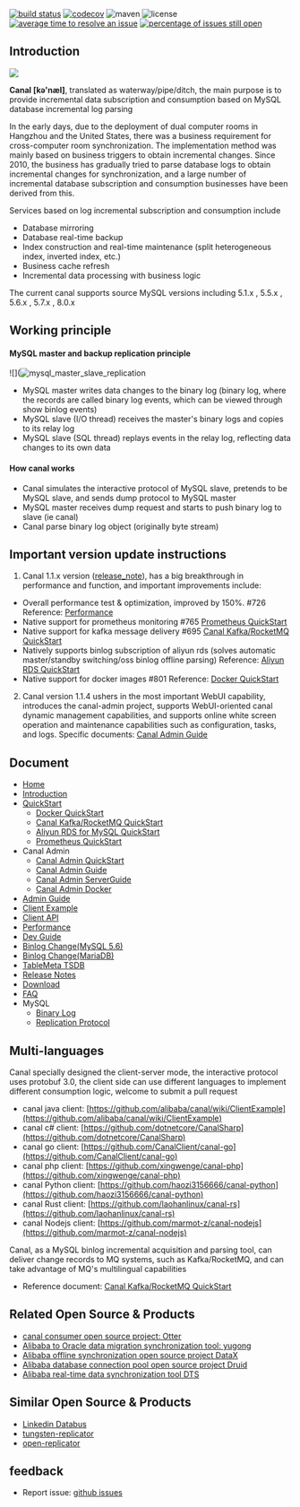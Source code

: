 [![build status](https://travis-ci.com/alibaba/canal.svg?branch=master)](https://travis-ci.com/alibaba/canal)
[![codecov](https://codecov.io/gh/alibaba/canal/branch/master/graph/badge.svg)](https://codecov.io/gh/alibaba/canal)
![maven](https://img.shields.io/maven-central/v/com.alibaba.otter/canal.svg)
![license](https://img.shields.io/github/license/alibaba/canal.svg)
[![average time to resolve an issue](http://isitmaintained.com/badge/resolution/alibaba/canal.svg)](http://isitmaintained.com/project/alibaba/canal "average time to resolve an issue")
[![percentage of issues still open](http://isitmaintained.com/badge/open/alibaba/canal.svg)](http://isitmaintained.com/project/alibaba/canal "percentage of issues still open")

## Introduction

![](https://img-blog.csdnimg.cn/20191104101735947.png)

**Canal [kə'næl]**, translated as waterway/pipe/ditch, the main purpose is to provide incremental data subscription and consumption based on MySQL database incremental log parsing

In the early days, due to the deployment of dual computer rooms in Hangzhou and the United States, there was a business requirement for cross-computer room synchronization. The implementation method was mainly based on business triggers to obtain incremental changes. Since 2010, the business has gradually tried to parse database logs to obtain incremental changes for synchronization, and a large number of incremental database subscription and consumption businesses have been derived from this.

Services based on log incremental subscription and consumption include
- Database mirroring
- Database real-time backup
- Index construction and real-time maintenance (split heterogeneous index, inverted index, etc.)
- Business cache refresh
- Incremental data processing with business logic

The current canal supports source MySQL versions including 5.1.x , 5.5.x , 5.6.x , 5.7.x , 8.0.x

## Working principle
#### MySQL master and backup replication principle
![](![mysql_master_slave_replication](https://user-images.githubusercontent.com/31732943/211264721-878603fd-39d8-4940-bb2e-199cd78f867b.png)
- MySQL master writes data changes to the binary log (binary log, where the records are called binary log events, which can be viewed through show binlog events)
- MySQL slave (I/O thread) receives the master's binary logs and copies to its relay log
- MySQL slave (SQL thread) replays events in the relay log, reflecting data changes to its own data

#### How canal works
- Canal simulates the interactive protocol of MySQL slave, pretends to be MySQL slave, and sends dump protocol to MySQL master
- MySQL master receives dump request and starts to push binary log to slave (ie canal)
- Canal parse binary log object (originally byte stream)

## Important version update instructions

1. Canal 1.1.x version ([release_note](https://github.com/alibaba/canal/releases)), has a big breakthrough in performance and function, and important improvements include:

- Overall performance test & optimization, improved by 150%. #726 Reference: [Performance](https://github.com/alibaba/canal/wiki/Performance)
- Native support for prometheus monitoring #765 [Prometheus QuickStart](https://github.com/alibaba/canal/wiki/Prometheus-QuickStart)
- Native support for kafka message delivery #695 [Canal Kafka/RocketMQ QuickStart](https://github.com/alibaba/canal/wiki/Canal-Kafka-RocketMQ-QuickStart)
- Natively supports binlog subscription of aliyun rds (solves automatic master/standby switching/oss binlog offline parsing) Reference: [Aliyun RDS QuickStart](https://github.com/alibaba/canal/wiki/aliyun-RDS-QuickStart)
- Native support for docker images #801 Reference: [Docker QuickStart](https://github.com/alibaba/canal/wiki/Docker-QuickStart)

2. Canal version 1.1.4 ushers in the most important WebUI capability, introduces the canal-admin project, supports WebUI-oriented canal dynamic management capabilities, and supports online white screen operation and maintenance capabilities such as configuration, tasks, and logs. Specific documents: [Canal Admin Guide](https://github.com/alibaba/canal/wiki/Canal-Admin-Guide)

## Document

- [Home](https://github.com/alibaba/canal/wiki/Home)
- [Introduction](https://github.com/alibaba/canal/wiki/Introduction)
- [QuickStart](https://github.com/alibaba/canal/wiki/QuickStart)
  - [Docker QuickStart](https://github.com/alibaba/canal/wiki/Docker-QuickStart)
  - [Canal Kafka/RocketMQ QuickStart](https://github.com/alibaba/canal/wiki/Canal-Kafka-RocketMQ-QuickStart")
  - [Aliyun RDS for MySQL QuickStart](https://github.com/alibaba/canal/wiki/aliyun-RDS-QuickStart)
  - [Prometheus QuickStart](https://github.com/alibaba/canal/wiki/Prometheus-QuickStart)
- Canal Admin
  - [Canal Admin QuickStart](https://github.com/alibaba/canal/wiki/Canal-Admin-QuickStart)
  - [Canal Admin Guide](https://github.com/alibaba/canal/wiki/Canal-Admin-Guide)
  - [Canal Admin ServerGuide](https://github.com/alibaba/canal/wiki/Canal-Admin-ServerGuide)
  - [Canal Admin Docker](https://github.com/alibaba/canal/wiki/Canal-Admin-Docker)  
- [Admin Guide](https://github.com/alibaba/canal/wiki/AdminGuide)
- [Client Example](https://github.com/alibaba/canal/wiki/ClientExample)
- [Client API](https://github.com/alibaba/canal/wiki/ClientAPI)
- [Performance](https://github.com/alibaba/canal/wiki/Performance)
- [Dev Guide](https://github.com/alibaba/canal/wiki/DevGuide)
- [Binlog Change(MySQL 5.6)](https://github.com/alibaba/canal/wiki/BinlogChange%28mysql5.6%29)
- [Binlog Change(MariaDB)](https://github.com/alibaba/canal/wiki/BinlogChange%28MariaDB%29)
- [TableMeta TSDB](https://github.com/alibaba/canal/wiki/TableMetaTSDB)
- [Release Notes](http://alibaba.github.com/canal/release.html)
- [Download](https://github.com/alibaba/canal/releases)
- [FAQ](https://github.com/alibaba/canal/wiki/FAQ)
- MySQL
  - [Binary Log](https://dev.mysql.com/doc/refman/8.0/en/binary-log.html)
  - [Replication Protocol](https://dev.mysql.com/doc/dev/mysql-server/latest/page_protocol_replication.html)

## Multi-languages

Canal specially designed the client-server mode, the interactive protocol uses protobuf 3.0, the client side can use different languages to implement different consumption logic, welcome to submit a pull request
  
- canal java client: [https://github.com/alibaba/canal/wiki/ClientExample](https://github.com/alibaba/canal/wiki/ClientExample)
- canal c# client: [https://github.com/dotnetcore/CanalSharp](https://github.com/dotnetcore/CanalSharp)
- canal go client: [https://github.com/CanalClient/canal-go](https://github.com/CanalClient/canal-go)
- canal php client: [https://github.com/xingwenge/canal-php](https://github.com/xingwenge/canal-php)
- canal Python client: [https://github.com/haozi3156666/canal-python](https://github.com/haozi3156666/canal-python)
- canal Rust client: [https://github.com/laohanlinux/canal-rs](https://github.com/laohanlinux/canal-rs)
- canal Nodejs client: [https://github.com/marmot-z/canal-nodejs](https://github.com/marmot-z/canal-nodejs)

Canal, as a MySQL binlog incremental acquisition and parsing tool, can deliver change records to MQ systems, such as Kafka/RocketMQ, and can take advantage of MQ's multilingual capabilities

- Reference document: [Canal Kafka/RocketMQ QuickStart](https://github.com/alibaba/canal/wiki/Canal-Kafka-RocketMQ-QuickStart)

## Related Open Source & Products
- [canal consumer open source project: Otter](http://github.com/alibaba/otter)
- [Alibaba to Oracle data migration synchronization tool: yugong](http://github.com/alibaba/yugong)
- [Alibaba offline synchronization open source project DataX](https://github.com/alibaba/datax)
- [Alibaba database connection pool open source project Druid](https://github.com/alibaba/druid)
- [Alibaba real-time data synchronization tool DTS](https://www.aliyun.com/product/dts)

## Similar Open Source & Products
- [Linkedin Databus](https://github.com/linkedin/databus)
- [tungsten-replicator](http://code.google.com/p/tungsten-replicator)
- [open-replicator](http://code.google.com/p/open-replicator)
	
## feedback
- Report issue: [github issues](https://github.com/alibaba/canal/issues)
